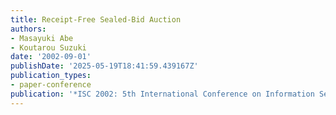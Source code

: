 ```yaml
---
title: Receipt-Free Sealed-Bid Auction
authors:
- Masayuki Abe
- Koutarou Suzuki
date: '2002-09-01'
publishDate: '2025-05-19T18:41:59.439167Z'
publication_types:
- paper-conference
publication: '*ISC 2002: 5th International Conference on Information Security*'
---
```

